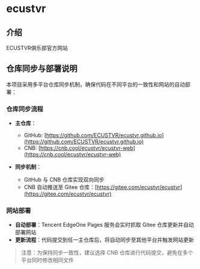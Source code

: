 # ecustvr

## 介绍
ECUSTVR俱乐部官方网站

## 仓库同步与部署说明

本项目采用多平台仓库同步机制，确保代码在不同平台的一致性和网站的自动部署：

### 仓库同步流程

- **主仓库**：
  - GitHub: [https://github.com/ECUSTVR/ecustvr.github.io](https://github.com/ECUSTVR/ecustvr.github.io)
  - CNB: [https://cnb.cool/ecustvr/ecustvr-web](https://cnb.cool/ecustvr/ecustvr-web)

- **同步机制**：
  - GitHub 与 CNB 仓库实现双向同步
  - CNB 自动推送至 Gitee 仓库：[https://gitee.com/ecustvr/ecustvr](https://gitee.com/ecustvr/ecustvr)

### 网站部署

- **自动部署**：Tencent EdgeOne Pages 服务会实时抓取 Gitee 仓库更新并自动部署网站
- **更新流程**：代码提交到任一主仓库后，将自动同步至其他平台并触发网站更新

> 注意：为保持同步一致性，建议选择 CNB 仓库进行代码提交，避免在多个平台同时修改相同文件
